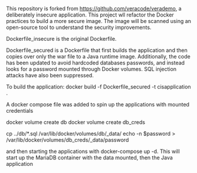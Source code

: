 This repository is forked from https://github.com/veracode/verademo, a deliberately insecure application.
This project wll refactor the Docker practices to build a more secure image. The image will be scanned using an open-source tool to understand the security improvements.

Dockerfile_insecure is the original Dockerfile.

Dockerfile_secured is a Dockerfile that first builds the application and then copies over only the war file to a Java runtime image.
Additionally, the code has been updated to avoid hardcoded databases passwords, and instead looks for a password mounted through Docker volumes. SQL injection attacks have also been suppressed.

To build the application:
docker build -f Dockerfile_secured -t cisapplication .

A docker compose file was added to spin up the applications with mounted credentials

docker volume create db
docker volume create db_creds

cp ../db/*.sql /var/lib/docker/volumes/db/_data/ 
echo -n $password > /var/lib/docker/volumes/db_creds/_data/password


and then starting the applications with docker-compose up -d. This will start up the MariaDB container with the data mounted, then the Java application